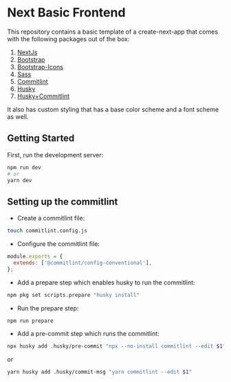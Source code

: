 # Next Basic Frontend

This repository contains a basic template of a create-next-app that comes with the following packages out of the box:

1. [NextJs](https://github.com/vercel/next.js/tree/canary/packages/create-next-app)
2. [Bootstrap](https://www.npmjs.com/package/bootstrap)
3. [Bootstrap-Icons](https://www.npmjs.com/package/bootstrap-icons)
4. [Sass](https://www.npmjs.com/package/sass)
5. [Commitlint](https://www.npmjs.com/package/commitlint)
6. [Husky](https://www/npmjs.com/package/husky)
7. [Husky+Commitlint](https://www.freecodecamp.org/news/how-to-use-commitlint-to-write-good-commit-messages/)

It also has custom styling that has a base color scheme and a font scheme as well.

## Getting Started

First, run the development server:

```bash
npm run dev
# or
yarn dev
```

## Setting up the commitlint

- Create a commitlint file:

```bash
touch commitlint.config.js
```

- Configure the commitlint file:

```js
module.exports = {
  extends: ['@commitlint/config-conventional'],
};
```

- Add a prepare step which enables husky to run the commitlint:

```bash
npm pkg set scripts.prepare "husky install"
```

- Run the prepare step:

```bash
npm run prepare
```

- Add a pre-commit step which runs the commitlint:

```bash
npx husky add .husky/pre-commit "npx --no-install commitlint --edit $1"
```

or

```bash
yarn husky add .husky/commit-msg "yarn commitlint --edit $1"
```
